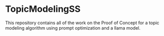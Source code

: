 # TopicModelingSS
This repository contains all of the work on the Proof of Concept for a topic modeling algorithm using prompt optimization and a llama model.

